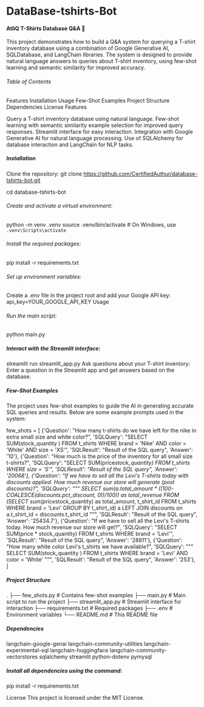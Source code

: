 # DataBase-tshirts-Bot

#### AtliQ T-Shirts Database Q&A 👕
This project demonstrates how to build a Q&A system for querying a T-shirt inventory database using a combination of Google Generative AI, SQLDatabase, and LangChain libraries. The system is designed to provide natural language answers to queries about T-shirt inventory, using few-shot learning and semantic similarity for improved accuracy.

###### Table of Contents
Features
Installation
Usage
Few-Shot Examples
Project Structure
Dependencies
License
Features

Query a T-shirt inventory database using natural language.
Few-shot learning with semantic similarity example selection for improved query responses.
Streamlit interface for easy interaction.
Integration with Google Generative AI for natural language processing.
Use of SQLAlchemy for database interaction and LangChain for NLP tasks.

##### Installation
Clone the repository:
git clone https://github.com/CertifiedAuthur/database-tshirts-bot.git

cd database-tshirts-bot

###### Create and activate a virtual environment:
python -m venv .venv
source .venv/bin/activate  # On Windows, use `.venv\Scripts\activate`

###### Install the required packages:
pip install -r requirements.txt

###### Set up environment variables:
Create a .env file in the project root and add your Google API key:
api_key=YOUR_GOOGLE_API_KEY
Usage

###### Run the main script:
python main.py

##### Interact with the Streamlit interface:
streamlit run streamlit_app.py
Ask questions about your T-shirt inventory:
Enter a question in the Streamlit app and get answers based on the database.

##### Few-Shot Examples
The project uses few-shot examples to guide the AI in generating accurate SQL queries and results. Below are some example prompts used in the system:

few_shots = [
   {'Question': "How many t-shirts do we have left for the nike in extra small size and white color?",
    'SQLQuery': "SELECT SUM(stock_quantity ) FROM t_shirts WHERE brand = 'Nike' AND color = 'White' AND size = 'XS'",
    'SQLResult': "Result of the SQL query",
    'Answer': '10'},
    {'Question': "How much is the price of the inventory for all small size t-shirts?",
    'SQLQuery': "SELECT SUM(price*stock_quantity) FROM t_shirts WHERE size = 'S'",
    'SQLResult': "Result of the SQL query",
    'Answer': '20068'},
    {'Question': "If we have to sell all the Levi's T-shirts today with discounts applied. How much revenue our store will generate (post discounts)?",
    'SQLQuery': """
    SELECT sum(a.total_amount * ((100-COALESCE(discounts.pct_discount, 0))/100)) as total_revenue
    FROM (SELECT sum(price*stock_quantity) as total_amount, t_shirt_id 
          FROM t_shirts WHERE brand = 'Levi'
          GROUP BY t_shirt_id) a 
    LEFT JOIN discounts on a.t_shirt_id = discounts.t_shirt_id
    """,
    'SQLResult': "Result of the SQL query",
    'Answer': '25434.7'},
    {'Question': "If we have to sell all the Levi's T-shirts today. How much revenue our store will get?",
    'SQLQuery': "SELECT SUM(price * stock_quantity) FROM t_shirts WHERE brand = 'Levi'",
    'SQLResult': "Result of the SQL query",
    'Answer': '28811'},
    {'Question': "How many white color Levi's t_shirts we have available?",
    'SQLQuery': """
    SELECT SUM(stock_quantity )
    FROM t_shirts 
    WHERE brand = 'Levi' AND color = 'White'
    """,
    'SQLResult': "Result of the SQL query",
    'Answer': '253'},
]

##### Project Structure
.
├── few_shots.py                 # Contains few-shot examples
├── main.py                      # Main script to run the project
├── streamlit_app.py             # Streamlit interface for interaction
├── requirements.txt             # Required packages
├── .env                         # Environment variables
└── README.md                    # This README file

##### Dependencies
langchain-google-genai
langchain-community-utilities
langchain-experimental-sql
langchain-huggingface
langchain-community-vectorstores
sqlalchemy
streamlit
python-dotenv
pymysql


##### Install all dependencies using the command:
pip install -r requirements.txt

License
This project is licensed under the MIT License.
